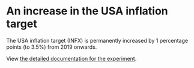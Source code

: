 # An increase in the USA inflation target

The USA inflation target (INFX) is permanently increased by 1 percentage points (to 3.5%) from 2019 onwards.

View [the detailed documentation for the experiment](documentation.md).
